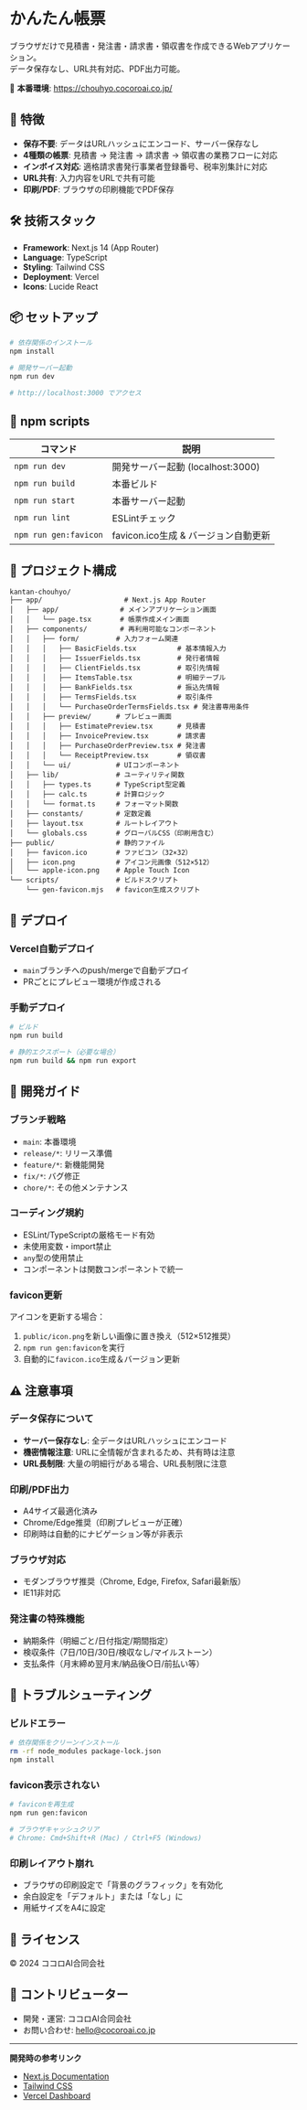 # かんたん帳票

ブラウザだけで見積書・発注書・請求書・領収書を作成できるWebアプリケーション。  
データ保存なし、URL共有対応、PDF出力可能。

🔗 **本番環境**: https://chouhyo.cocoroai.co.jp/

## 🎯 特徴

- **保存不要**: データはURLハッシュにエンコード、サーバー保存なし
- **4種類の帳票**: 見積書 → 発注書 → 請求書 → 領収書の業務フローに対応
- **インボイス対応**: 適格請求書発行事業者登録番号、税率別集計に対応
- **URL共有**: 入力内容をURLで共有可能
- **印刷/PDF**: ブラウザの印刷機能でPDF保存

## 🛠 技術スタック

- **Framework**: Next.js 14 (App Router)
- **Language**: TypeScript
- **Styling**: Tailwind CSS
- **Deployment**: Vercel
- **Icons**: Lucide React

## 📦 セットアップ

```bash
# 依存関係のインストール
npm install

# 開発サーバー起動
npm run dev

# http://localhost:3000 でアクセス
```

## 📝 npm scripts

| コマンド | 説明 |
|---------|------|
| `npm run dev` | 開発サーバー起動 (localhost:3000) |
| `npm run build` | 本番ビルド |
| `npm run start` | 本番サーバー起動 |
| `npm run lint` | ESLintチェック |
| `npm run gen:favicon` | favicon.ico生成 & バージョン自動更新 |

## 📁 プロジェクト構成

```
kantan-chouhyo/
├── app/                    # Next.js App Router
│   ├── app/               # メインアプリケーション画面
│   │   └── page.tsx       # 帳票作成メイン画面
│   ├── components/        # 再利用可能なコンポーネント
│   │   ├── form/         # 入力フォーム関連
│   │   │   ├── BasicFields.tsx          # 基本情報入力
│   │   │   ├── IssuerFields.tsx         # 発行者情報
│   │   │   ├── ClientFields.tsx         # 取引先情報
│   │   │   ├── ItemsTable.tsx           # 明細テーブル
│   │   │   ├── BankFields.tsx           # 振込先情報
│   │   │   ├── TermsFields.tsx          # 取引条件
│   │   │   └── PurchaseOrderTermsFields.tsx # 発注書専用条件
│   │   ├── preview/      # プレビュー画面
│   │   │   ├── EstimatePreview.tsx      # 見積書
│   │   │   ├── InvoicePreview.tsx       # 請求書
│   │   │   ├── PurchaseOrderPreview.tsx # 発注書
│   │   │   └── ReceiptPreview.tsx       # 領収書
│   │   └── ui/           # UIコンポーネント
│   ├── lib/              # ユーティリティ関数
│   │   ├── types.ts      # TypeScript型定義
│   │   ├── calc.ts       # 計算ロジック
│   │   └── format.ts     # フォーマット関数
│   ├── constants/        # 定数定義
│   ├── layout.tsx        # ルートレイアウト
│   └── globals.css       # グローバルCSS（印刷用含む）
├── public/               # 静的ファイル
│   ├── favicon.ico       # ファビコン（32×32）
│   ├── icon.png          # アイコン元画像（512×512）
│   └── apple-icon.png    # Apple Touch Icon
└── scripts/              # ビルドスクリプト
    └── gen-favicon.mjs   # favicon生成スクリプト
```

## 🚀 デプロイ

### Vercel自動デプロイ

- `main`ブランチへのpush/mergeで自動デプロイ
- PRごとにプレビュー環境が作成される

### 手動デプロイ

```bash
# ビルド
npm run build

# 静的エクスポート（必要な場合）
npm run build && npm run export
```

## 🔧 開発ガイド

### ブランチ戦略

- `main`: 本番環境
- `release/*`: リリース準備
- `feature/*`: 新機能開発
- `fix/*`: バグ修正
- `chore/*`: その他メンテナンス

### コーディング規約

- ESLint/TypeScriptの厳格モード有効
- 未使用変数・import禁止
- `any`型の使用禁止
- コンポーネントは関数コンポーネントで統一

### favicon更新

アイコンを更新する場合：

1. `public/icon.png`を新しい画像に置き換え（512×512推奨）
2. `npm run gen:favicon`を実行
3. 自動的に`favicon.ico`生成＆バージョン更新

## ⚠️ 注意事項

### データ保存について
- **サーバー保存なし**: 全データはURLハッシュにエンコード
- **機密情報注意**: URLに全情報が含まれるため、共有時は注意
- **URL長制限**: 大量の明細行がある場合、URL長制限に注意

### 印刷/PDF出力
- A4サイズ最適化済み
- Chrome/Edge推奨（印刷プレビューが正確）
- 印刷時は自動的にナビゲーション等が非表示

### ブラウザ対応
- モダンブラウザ推奨（Chrome, Edge, Firefox, Safari最新版）
- IE11非対応

### 発注書の特殊機能
- 納期条件（明細ごと/日付指定/期間指定）
- 検収条件（7日/10日/30日/検収なし/マイルストーン）
- 支払条件（月末締め翌月末/納品後○日/前払い等）

## 🐛 トラブルシューティング

### ビルドエラー

```bash
# 依存関係をクリーンインストール
rm -rf node_modules package-lock.json
npm install
```

### favicon表示されない

```bash
# faviconを再生成
npm run gen:favicon

# ブラウザキャッシュクリア
# Chrome: Cmd+Shift+R (Mac) / Ctrl+F5 (Windows)
```

### 印刷レイアウト崩れ

- ブラウザの印刷設定で「背景のグラフィック」を有効化
- 余白設定を「デフォルト」または「なし」に
- 用紙サイズをA4に設定

## 📄 ライセンス

© 2024 ココロAI合同会社

## 👥 コントリビューター

- 開発・運営: ココロAI合同会社
- お問い合わせ: hello@cocoroai.co.jp

---

**開発時の参考リンク**
- [Next.js Documentation](https://nextjs.org/docs)
- [Tailwind CSS](https://tailwindcss.com/docs)
- [Vercel Dashboard](https://vercel.com/dashboard)